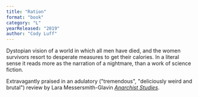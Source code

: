 ```yaml
---
title: "Ration"
format: "book"
category: "L"
yearReleased: "2019"
author: "Cody Luff"
---
```

Dystopian vision of a world in which all men have died, and the women survivors resort to desperate measures to get their calories. In a literal sense it reads more as the narration of a nightmare, than a work of science fiction.

Extravagantly praised in an adulatory ("tremendous", "deliciously weird and brutal") review by Lara Messersmith-Glavin <a href="https://anarchiststudies.org/the-horror-of-imagination-a-review-of-ration-apex-2019-by-cody-t-luff/">_Anarchist Studies_</a>.
